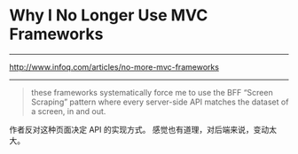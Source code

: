 # Why I No Longer Use MVC Frameworks

---

http://www.infoq.com/articles/no-more-mvc-frameworks

---

> these frameworks systematically force me to use the BFF
> “Screen Scraping” pattern where every server-side API
> matches the dataset of a screen, in and out.

作者反对这种页面决定 API 的实现方式。
感觉也有道理，对后端来说，变动太大。

